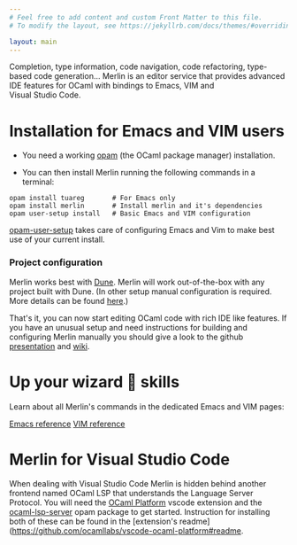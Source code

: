 ```yaml
---
# Feel free to add content and custom Front Matter to this file.
# To modify the layout, see https://jekyllrb.com/docs/themes/#overriding-theme-defaults

layout: main
---
```


<div class="hero">
Completion, type information, code navigation, code refactoring, type-based
code generation... Merlin is an editor service
that provides advanced IDE features for OCaml with bindings to Emacs, VIM and Visual Studio Code.
</div>

# Installation for Emacs and VIM users

- You need a working [opam](https://opam.ocaml.org/) (the OCaml package manager)
installation.

- You can then install Merlin running the following commands in a terminal:
```shell
opam install tuareg       # For Emacs only
opam install merlin       # Install merlin and it's dependencies
opam user-setup install   # Basic Emacs and VIM configuration
```
[opam-user-setup](https://github.com/OCamlPro/opam-user-setup) takes care of
configuring Emacs and Vim to make best use of your current install.

### Project configuration

Merlin works best with [Dune](https://github.com/ocaml/dune). Merlin will work
out-of-the-box with any project built with Dune. (In other setup manual
configuration is required. More details can be found
[here](https://github.com/ocaml/merlin/wiki/Project-configuration).)

That's it, you can now start editing OCaml code with rich IDE like features. If
you have an unusual setup and need instructions for building and configuring
Merlin manually you should give a look to the github
[presentation](https://github.com/ocaml/merlin#readme) and
[wiki](https://github.com/ocaml/merlin/wiki).

# Up your wizard 🧙 skills

Learn about all Merlin's commands in the dedicated Emacs and VIM pages:

<div class="center">
<a href="{{ "/editor/emacs" | prepend: site.baseurl }}" class="btn">Emacs reference</a>
<a href="{{ "/editor/vim" | prepend: site.baseurl }}" class="btn">VIM reference</a>
</div>

# Merlin for Visual Studio Code

When dealing with Visual Studio Code Merlin is hidden behind another frontend
named OCaml LSP that understands the Language Server Protocol. You will need the
[OCaml
Platform](https://marketplace.visualstudio.com/items?itemName=ocamllabs.ocaml-platform)
vscode extension and the [ocaml-lsp-server](https://github.com/ocaml/ocaml-lsp)
opam package to get started. Instruction for installing both of these can be
found in the [extension's readme](https://github.com/ocamllabs/vscode-ocaml-platform#readme.
